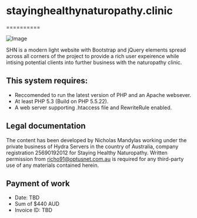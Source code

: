 # stayinghealthynaturopathy.clinic
==========

![Image](http://i.imgur.com/rUNVqSd.jpg)

SHN is a modern light website with Bootstrap and jQuery elements spread across all corners of the project to provide a rich user expeirence while intising potential clients into further business with the naturopathy clinic.

This system requires:
---------
   - Reccomended to run the latest version of PHP and an Apache websever.
   - At least PHP 5.3 (Build on PHP 5.5.22).
   - A web server supporting .htaccess file and RewriteRule enabled.

Legal documentation
---------
The content has been developed by Nicholas Mandylas working under the private business of Hydra Servers in the country of Australia, company registration 25690192012 for Staying Healthy Naturopathy. Written permission from richo91@optusnet.com.au is required for any third-party use of any materials contained herein.

Payment of work
---------
 - Date: TBD
 - Sum of $440 AUD
 - Invoice ID: TBD
